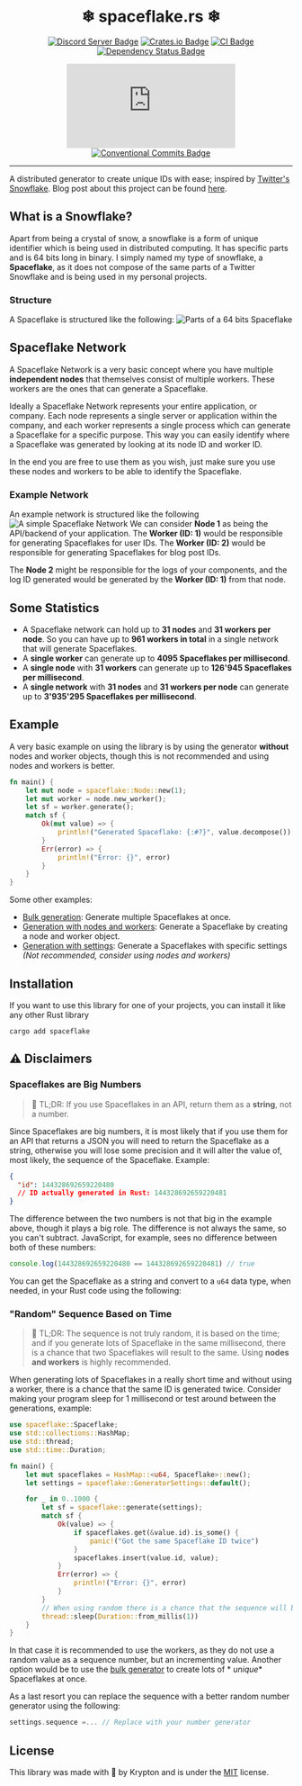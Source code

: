 <div align="center">

<!-- 
    Some image for the logo here, if there is any.
-->

# ❄ spaceflake.rs ❄

[![Discord Server Badge](https://img.shields.io/discord/1358456011316396295?logo=discord)](https://discord.gg/xj6y5ZaTMr)
[![Crates.io Badge](https://img.shields.io/crates/v/spaceflake.svg)](https://crates.io/crates/spaceflake)
[![CI Badge](https://github.com/kkrypt0nn/spaceflake.rs/actions/workflows/ci.yml/badge.svg)](https://github.com/kkrypt0nn/spaceflake.rs/actions)
[![Dependency Status Badge](https://deps.rs/repo/github/kkrypt0nn/spaceflake.rs/status.svg)](https://deps.rs/repo/github/kkrypt0nn/spaceflake.rs)

[![Last Commit Badge](https://img.shields.io/github/last-commit/kkrypt0nn/spaceflake.rs)](https://github.com/kkrypt0nn/spaceflake.rs/commits/main)
[![Conventional Commits Badge](https://img.shields.io/badge/Conventional%20Commits-1.0.0-%23FE5196?logo=conventionalcommits&logoColor=white)](https://conventionalcommits.org/en/v1.0.0/)

</div>

---

A distributed generator to create unique IDs with ease; inspired
by [Twitter's Snowflake](https://github.com/twitter-archive/snowflake/tree/snowflake-2010). Blog post about this project
can be found [here](https://krypton.ninja/Generating-unique-IDs-with-the-Snowflake-algorithm/).

## What is a Snowflake?

Apart from being a crystal of snow, a snowflake is a form of unique identifier which is being used in distributed
computing. It has specific parts and is 64 bits long in binary. I simply named my type of snowflake, a **Spaceflake**,
as it does not compose of the same parts of a Twitter Snowflake and is being used in my personal projects.

### Structure

A Spaceflake is structured like the following:
![Parts of a 64 bits Spaceflake](https://raw.githubusercontent.com/kkrypt0nn/spaceflake.rs/main/assets/spaceflake_structure.png)

## Spaceflake Network

A Spaceflake Network is a very basic concept where you have multiple **independent nodes** that themselves consist of
multiple workers. These workers are the ones that can generate a Spaceflake.

Ideally a Spaceflake Network represents your entire application, or company. Each node represents a single server or
application within the company, and each worker represents a single process which can generate a Spaceflake for a
specific purpose. This way you can easily identify where a Spaceflake was generated by looking at its node ID and worker
ID.

In the end you are free to use them as you wish, just make sure you use these nodes and workers to be able to identify
the Spaceflake.

### Example Network

An example network is structured like the following
![A simple Spaceflake Network](https://raw.githubusercontent.com/kkrypt0nn/spaceflake.rs/main/assets/spaceflake_network.png)
We can consider **Node 1** as being the API/backend of your application. The **Worker (ID: 1)** would be responsible for
generating Spaceflakes for user IDs. The **Worker (ID: 2)** would be responsible for generating Spaceflakes for blog
post IDs.

The **Node 2** might be responsible for the logs of your components, and the log ID generated would be generated by the
**Worker (ID: 1)** from that node.

## Some Statistics

* A Spaceflake network can hold up to **31 nodes** and **31 workers per node**. So you can have up to **961 workers in
  total** in a single network that will generate Spaceflakes.
* A **single worker** can generate up to **4095 Spaceflakes per millisecond**.
* A **single node** with **31 workers** can generate up to **126'945 Spaceflakes per millisecond**.
* A **single network** with **31 nodes** and **31 workers per node** can generate up to **3'935'295 Spaceflakes per
  millisecond**.

## Example

A very basic example on using the library is by using the generator **without** nodes and worker objects, though this is
not recommended and using nodes and workers is better.

```rust
fn main() {
    let mut node = spaceflake::Node::new(1);
    let mut worker = node.new_worker();
    let sf = worker.generate();
    match sf {
        Ok(mut value) => {
            println!("Generated Spaceflake: {:#?}", value.decompose())
        }
        Err(error) => {
            println!("Error: {}", error)
        }
    }
}
```

Some other examples:

- [Bulk generation](examples/bulk.rs): Generate multiple Spaceflakes at once.
- [Generation with nodes and workers](examples/basic.rs): Generate a Spaceflake by creating a node and worker object.
- [Generation with settings](examples/generate.rs): Generate a Spaceflakes with specific settings *(Not recommended,
  consider using nodes and workers)*

## Installation

If you want to use this library for one of your projects, you can install it like any other Rust library

```shell
cargo add spaceflake
```

## ⚠️ Disclaimers

### Spaceflakes are Big Numbers

> 📜 TL;DR: If you use Spaceflakes in an API, return them as a **string**, not a number.

Since Spaceflakes are big numbers, it is most likely that if you use them for an API that returns a JSON you will need
to return the Spaceflake as a string, otherwise you will lose some precision and it will alter the value of, most
likely, the sequence of the Spaceflake. Example:

```json
{
  "id": 144328692659220480
  // ID actually generated in Rust: 144328692659220481
}
```

The difference between the two numbers is not that big in the example above, though it plays a big role. The difference
is not always the same, so you can't subtract. JavaScript, for example, sees no difference between both of these
numbers:

```js
console.log(144328692659220480 == 144328692659220481) // true
```

You can get the Spaceflake as a string and convert to a `u64` data type, when needed, in your Rust code using the
following:

### "Random" Sequence Based on Time

> 📜 TL;DR: The sequence is not truly random, it is based on the time; and if you generate lots of Spaceflake in the same
> millisecond, there is a chance that two Spaceflakes will result to the same. Using **nodes and workers** is highly
> recommended.

When generating lots of Spaceflakes in a really short time and without using a worker, there is a chance that the same
ID is generated twice. Consider making your program sleep for 1 millisecond or test around between the generations,
example:

```rust
use spaceflake::Spaceflake;
use std::collections::HashMap;
use std::thread;
use std::time::Duration;

fn main() {
    let mut spaceflakes = HashMap::<u64, Spaceflake>::new();
    let settings = spaceflake::GeneratorSettings::default();

    for _ in 0..1000 {
        let sf = spaceflake::generate(settings);
        match sf {
            Ok(value) => {
                if spaceflakes.get(&value.id).is_some() {
                    panic!("Got the same Spaceflake ID twice")
                }
                spaceflakes.insert(value.id, value);
            }
            Err(error) => {
                println!("Error: {}", error)
            }
        }
        // When using random there is a chance that the sequence will be twice the same due to Rust's speed, hence using a worker is better. We wait a millisecond to make sure it's different.
        thread::sleep(Duration::from_millis(1))
    }
}
```

In that case it is recommended to use the workers, as they do not use a random value as a sequence number, but an
incrementing value. Another option would be to use the [bulk generator](examples/bulk.rs) to create lots of *
*unique** Spaceflakes at once.

As a last resort you can replace the sequence with a better random number generator using the following:

```rust
settings.sequence =... // Replace with your number generator
```

## License

This library was made with 💜 by Krypton and is under the [MIT](LICENSE.md) license.
